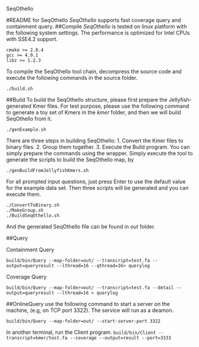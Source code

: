 SeqOthello

#README for SeqOthello
_SeqOthello_ supports fast coverage query and containment query. 
##Compile
_SeqOthello_ is tested on linux platform with the following system settings. The performance is optimized for Intel CPUs with SSE4.2 support.
```
cmake >= 2.8.4
gcc >= 4.9.1
libz >= 1.2.3
```
To compile the SeqOthello tool chain, decompress the source code and execute the following commands in the source folder.
```
./build.sh
```

##Build
To build the SeqOthello structure, please first prepare the Jellyfish-generated Kmer files. For test purpose, 
   please use the following command to generate a toy set of Kmers in the _kmer_ folder, and then we will build SeqOthello from it.
```
./genExample.sh
```
There are three steps in building SeqOthello: 1. Convert the Kmer files to binary files. 2. Group them together. 3. Execute the Build program. 
You can simply prepare the commands using the wrapper. Simply execute the tool to generate the scripts to build the SeqOthello map, by
```
./genBuildFromJellyfishKmers.sh
```
For all prompted input questions, just press Enter to use the default value for the example data set. Then three scripts will be generated and you can execute them.

```
./ConvertToBinary.sh
./MakeGroup.sh
./BuildSeqOthello.sh
```
And the generated SeqOthello file can be found in _out_ folder.

##Query

Containment Query

```build/bin/Query --map-folder=out/ --transcript=test.fa --output=queryresult --lthread=16 --qthread=16> querylog```

Coverage Query

```build/bin/Query --map-folder=out/ --transcript=test.fa --detail --output=queryresult --lthread=16 > querylog```

##OnlineQuery
use the following command to start a server on the machine, (e.g, on TCP port 3322). The service will run as a deamon.

```build/bin/Query --map-folder=out/ --start-server-port 3322```

In another terminal, run the Client program.
```build/bin/Client --transcript=kmer/test.fa --coverage --output=result --port=3333```